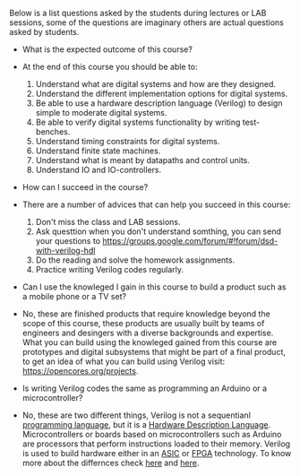 Below is a list questions asked by the students during lectures or LAB sessions, some of the questions are imaginary others are actual questions asked by students.

- What is the expected outcome of this course?
- At the end of this course you should be able to:
  1. Understand what are digital systems and how are they designed.
  2. Understand the different implementation options for digital systems.
  3. Be able to use a hardware description language (Verilog) to design simple to moderate digital systems.
  4. Be able to verify digital systems functionality by writing test-benches.
  5. Understand timing constraints for digital systems.
  6. Understand finite state machines.
  7. Understand what is meant by datapaths and control units.
  8. Understand IO and IO-controllers.
  

- How can I succeed in the course?
- There are a number of advices that can help you succeed in this course:
  1. Don't miss the class and LAB sessions.
  2. Ask questtion when you don't understand somthing, you can send your questions to https://groups.google.com/forum/#!forum/dsd-with-verilog-hdl
  3. Do the reading and solve the homework assignments.
  4. Practice writing Verilog codes regularly.
  
- Can I use the knowleged I gain in this course to build a product such as a mobile phone or a TV set?
- No, these are finished products that require knowledge beyond the scope of this course, these products are usually built by teams of engineers and desingers with a diverse backgrounds and expertise.
What you can build using the knowleged gained from this course are prototypes and digital subsystems that might be part of a final product,
to get an idea of what you can build using Verilog visit: https://opencores.org/projects.

- Is writing Verilog codes the same as programming an Arduino or a microcontroller?
- No, these are two different things, Verilog is not a sequentianl [programming language](https://en.wikipedia.org/wiki/Programming_language),
but it is a [Hardware Description Language](https://en.wikipedia.org/wiki/Hardware_description_language). Microcontrollers or 
boards based on microcontrollers such as Arduino are processors that perform instructions loaded to their memory. Verilog is used to
build hardware either in an [ASIC](https://en.wikipedia.org/wiki/Application-specific_integrated_circuit) or [FPGA](https://en.wikipedia.org/wiki/Field-programmable_gate_array) technology.
To know more about the differnces check [here](https://www.ourpcb.com/fpga-vs-microcontroller.html) and [here](https://stackoverflow.com/questions/5121679/why-is-verilog-not-considered-a-programming-language).
